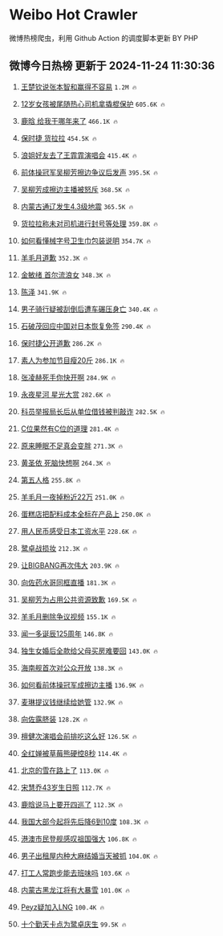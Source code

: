 # Weibo Hot Crawler 



微博热榜爬虫，利用 Github Action 的调度脚本更新 BY PHP 


## 微博今日热榜 更新于 2024-11-24 11:30:36 
1. [王楚钦说张本智和赢得不容易](https://s.weibo.com/weibo?q=%23%E7%8E%8B%E6%A5%9A%E9%92%A6%E8%AF%B4%E5%BC%A0%E6%9C%AC%E6%99%BA%E5%92%8C%E8%B5%A2%E5%BE%97%E4%B8%8D%E5%AE%B9%E6%98%93%23&t=31&band_rank=1&Refer=top) `1.2M 🔥` 

1. [12岁女孩被尾随热心司机拿撬棍保护](https://s.weibo.com/weibo?q=%2312%E5%B2%81%E5%A5%B3%E5%AD%A9%E8%A2%AB%E5%B0%BE%E9%9A%8F%E7%83%AD%E5%BF%83%E5%8F%B8%E6%9C%BA%E6%8B%BF%E6%92%AC%E6%A3%8D%E4%BF%9D%E6%8A%A4%23&t=31&band_rank=2&Refer=top) `605.6K 🔥` 

1. [鹿晗 给我干哪年来了](https://s.weibo.com/weibo?q=%E9%B9%BF%E6%99%97%20%E7%BB%99%E6%88%91%E5%B9%B2%E5%93%AA%E5%B9%B4%E6%9D%A5%E4%BA%86&t=31&band_rank=3&Refer=top) `466.1K 🔥` 

1. [保时捷 货拉拉](https://s.weibo.com/weibo?q=%E4%BF%9D%E6%97%B6%E6%8D%B7%20%E8%B4%A7%E6%8B%89%E6%8B%89&t=31&band_rank=4&Refer=top) `454.5K 🔥` 

1. [浪姐好友去了王霏霏演唱会](https://s.weibo.com/weibo?q=%E6%B5%AA%E5%A7%90%E5%A5%BD%E5%8F%8B%E5%8E%BB%E4%BA%86%E7%8E%8B%E9%9C%8F%E9%9C%8F%E6%BC%94%E5%94%B1%E4%BC%9A&t=31&band_rank=5&Refer=top) `415.4K 🔥` 

1. [前体操冠军吴柳芳擦边争议后发声](https://s.weibo.com/weibo?q=%23%E5%89%8D%E4%BD%93%E6%93%8D%E5%86%A0%E5%86%9B%E5%90%B4%E6%9F%B3%E8%8A%B3%E6%93%A6%E8%BE%B9%E4%BA%89%E8%AE%AE%E5%90%8E%E5%8F%91%E5%A3%B0%23&t=31&band_rank=6&Refer=top) `395.5K 🔥` 

1. [吴柳芳成擦边主播被怒斥](https://s.weibo.com/weibo?q=%23%E5%90%B4%E6%9F%B3%E8%8A%B3%E6%88%90%E6%93%A6%E8%BE%B9%E4%B8%BB%E6%92%AD%E8%A2%AB%E6%80%92%E6%96%A5%23&t=31&band_rank=7&Refer=top) `368.5K 🔥` 

1. [内蒙古通辽发生4.3级地震](https://s.weibo.com/weibo?q=%23%E5%86%85%E8%92%99%E5%8F%A4%E9%80%9A%E8%BE%BD%E5%8F%91%E7%94%9F4.3%E7%BA%A7%E5%9C%B0%E9%9C%87%23&t=31&band_rank=8&Refer=top) `365.5K 🔥` 

1. [货拉拉称未对司机进行封号等处理](https://s.weibo.com/weibo?q=%23%E8%B4%A7%E6%8B%89%E6%8B%89%E7%A7%B0%E6%9C%AA%E5%AF%B9%E5%8F%B8%E6%9C%BA%E8%BF%9B%E8%A1%8C%E5%B0%81%E5%8F%B7%E7%AD%89%E5%A4%84%E7%90%86%23&t=31&band_rank=9&Refer=top) `359.8K 🔥` 

1. [如何看懂械字号卫生巾包装说明](https://s.weibo.com/weibo?q=%23%E5%A6%82%E4%BD%95%E7%9C%8B%E6%87%82%E6%A2%B0%E5%AD%97%E5%8F%B7%E5%8D%AB%E7%94%9F%E5%B7%BE%E5%8C%85%E8%A3%85%E8%AF%B4%E6%98%8E%23&t=31&band_rank=10&Refer=top) `354.7K 🔥` 

1. [羊毛月道歉](https://s.weibo.com/weibo?q=%23%E7%BE%8A%E6%AF%9B%E6%9C%88%E9%81%93%E6%AD%89%23&t=31&band_rank=11&Refer=top) `352.3K 🔥` 

1. [金敏绪 首尔流浪女](https://s.weibo.com/weibo?q=%E9%87%91%E6%95%8F%E7%BB%AA%20%E9%A6%96%E5%B0%94%E6%B5%81%E6%B5%AA%E5%A5%B3&t=31&band_rank=12&Refer=top) `348.3K 🔥` 

1. [陈泽](https://s.weibo.com/weibo?q=%E9%99%88%E6%B3%BD&t=31&band_rank=13&Refer=top) `341.9K 🔥` 

1. [男子骑行疑被刮倒后遭车碾压身亡](https://s.weibo.com/weibo?q=%23%E7%94%B7%E5%AD%90%E9%AA%91%E8%A1%8C%E7%96%91%E8%A2%AB%E5%88%AE%E5%80%92%E5%90%8E%E9%81%AD%E8%BD%A6%E7%A2%BE%E5%8E%8B%E8%BA%AB%E4%BA%A1%23&t=31&band_rank=14&Refer=top) `340.4K 🔥` 

1. [石破茂回应中国对日本恢复免签](https://s.weibo.com/weibo?q=%23%E7%9F%B3%E7%A0%B4%E8%8C%82%E5%9B%9E%E5%BA%94%E4%B8%AD%E5%9B%BD%E5%AF%B9%E6%97%A5%E6%9C%AC%E6%81%A2%E5%A4%8D%E5%85%8D%E7%AD%BE%23&t=31&band_rank=15&Refer=top) `290.4K 🔥` 

1. [保时捷公开道歉](https://s.weibo.com/weibo?q=%23%E4%BF%9D%E6%97%B6%E6%8D%B7%E5%85%AC%E5%BC%80%E9%81%93%E6%AD%89%23&t=31&band_rank=16&Refer=top) `286.2K 🔥` 

1. [素人为参加节目瘦20斤](https://s.weibo.com/weibo?q=%E7%B4%A0%E4%BA%BA%E4%B8%BA%E5%8F%82%E5%8A%A0%E8%8A%82%E7%9B%AE%E7%98%A620%E6%96%A4&t=31&band_rank=17&Refer=top) `286.1K 🔥` 

1. [张凌赫死手你快开啊](https://s.weibo.com/weibo?q=%23%E5%BC%A0%E5%87%8C%E8%B5%AB%E6%AD%BB%E6%89%8B%E4%BD%A0%E5%BF%AB%E5%BC%80%E5%95%8A%23&t=31&band_rank=18&Refer=top) `284.9K 🔥` 

1. [永夜星河 星光大赏](https://s.weibo.com/weibo?q=%E6%B0%B8%E5%A4%9C%E6%98%9F%E6%B2%B3%20%E6%98%9F%E5%85%89%E5%A4%A7%E8%B5%8F&t=31&band_rank=19&Refer=top) `282.6K 🔥` 

1. [科员举报局长后从单位借钱被判敲诈](https://s.weibo.com/weibo?q=%23%E7%A7%91%E5%91%98%E4%B8%BE%E6%8A%A5%E5%B1%80%E9%95%BF%E5%90%8E%E4%BB%8E%E5%8D%95%E4%BD%8D%E5%80%9F%E9%92%B1%E8%A2%AB%E5%88%A4%E6%95%B2%E8%AF%88%23&t=31&band_rank=20&Refer=top) `282.5K 🔥` 

1. [C位果然有C位的道理](https://s.weibo.com/weibo?q=%23C%E4%BD%8D%E6%9E%9C%E7%84%B6%E6%9C%89C%E4%BD%8D%E7%9A%84%E9%81%93%E7%90%86%23&t=31&band_rank=21&Refer=top) `281.4K 🔥` 

1. [原来睡眠不足真会变胖](https://s.weibo.com/weibo?q=%23%E5%8E%9F%E6%9D%A5%E7%9D%A1%E7%9C%A0%E4%B8%8D%E8%B6%B3%E7%9C%9F%E4%BC%9A%E5%8F%98%E8%83%96%23&t=31&band_rank=22&Refer=top) `271.3K 🔥` 

1. [黄圣依 死脑快想啊](https://s.weibo.com/weibo?q=%E9%BB%84%E5%9C%A3%E4%BE%9D%20%E6%AD%BB%E8%84%91%E5%BF%AB%E6%83%B3%E5%95%8A&t=31&band_rank=23&Refer=top) `264.3K 🔥` 

1. [第五人格](https://s.weibo.com/weibo?q=%E7%AC%AC%E4%BA%94%E4%BA%BA%E6%A0%BC&t=31&band_rank=24&Refer=top) `255.8K 🔥` 

1. [羊毛月一夜掉粉近22万](https://s.weibo.com/weibo?q=%23%E7%BE%8A%E6%AF%9B%E6%9C%88%E4%B8%80%E5%A4%9C%E6%8E%89%E7%B2%89%E8%BF%9122%E4%B8%87%23&t=31&band_rank=25&Refer=top) `251.0K 🔥` 

1. [蛋糕店把配料成本全标在产品上](https://s.weibo.com/weibo?q=%23%E8%9B%8B%E7%B3%95%E5%BA%97%E6%8A%8A%E9%85%8D%E6%96%99%E6%88%90%E6%9C%AC%E5%85%A8%E6%A0%87%E5%9C%A8%E4%BA%A7%E5%93%81%E4%B8%8A%23&t=31&band_rank=26&Refer=top) `250.0K 🔥` 

1. [用人民币感受日本工资水平](https://s.weibo.com/weibo?q=%E7%94%A8%E4%BA%BA%E6%B0%91%E5%B8%81%E6%84%9F%E5%8F%97%E6%97%A5%E6%9C%AC%E5%B7%A5%E8%B5%84%E6%B0%B4%E5%B9%B3&t=31&band_rank=27&Refer=top) `228.6K 🔥` 

1. [鹭卓战损妆](https://s.weibo.com/weibo?q=%23%E9%B9%AD%E5%8D%93%E6%88%98%E6%8D%9F%E5%A6%86%23&t=31&band_rank=28&Refer=top) `212.3K 🔥` 

1. [让BIGBANG再次伟大](https://s.weibo.com/weibo?q=%23%E8%AE%A9BIGBANG%E5%86%8D%E6%AC%A1%E4%BC%9F%E5%A4%A7%23&t=31&band_rank=29&Refer=top) `203.9K 🔥` 

1. [向佐药水哥同框直播](https://s.weibo.com/weibo?q=%E5%90%91%E4%BD%90%E8%8D%AF%E6%B0%B4%E5%93%A5%E5%90%8C%E6%A1%86%E7%9B%B4%E6%92%AD&t=31&band_rank=30&Refer=top) `181.3K 🔥` 

1. [吴柳芳为占用公共资源致歉](https://s.weibo.com/weibo?q=%23%E5%90%B4%E6%9F%B3%E8%8A%B3%E4%B8%BA%E5%8D%A0%E7%94%A8%E5%85%AC%E5%85%B1%E8%B5%84%E6%BA%90%E8%87%B4%E6%AD%89%23&t=31&band_rank=31&Refer=top) `169.5K 🔥` 

1. [羊毛月删除争议视频](https://s.weibo.com/weibo?q=%23%E7%BE%8A%E6%AF%9B%E6%9C%88%E5%88%A0%E9%99%A4%E4%BA%89%E8%AE%AE%E8%A7%86%E9%A2%91%23&t=31&band_rank=32&Refer=top) `155.1K 🔥` 

1. [闻一多诞辰125周年](https://s.weibo.com/weibo?q=%23%E9%97%BB%E4%B8%80%E5%A4%9A%E8%AF%9E%E8%BE%B0125%E5%91%A8%E5%B9%B4%23&t=31&band_rank=33&Refer=top) `146.8K 🔥` 

1. [独生女婚后全款给父母买房难要回](https://s.weibo.com/weibo?q=%23%E7%8B%AC%E7%94%9F%E5%A5%B3%E5%A9%9A%E5%90%8E%E5%85%A8%E6%AC%BE%E7%BB%99%E7%88%B6%E6%AF%8D%E4%B9%B0%E6%88%BF%E9%9A%BE%E8%A6%81%E5%9B%9E%23&t=31&band_rank=34&Refer=top) `143.0K 🔥` 

1. [海南舰首次对公众开放](https://s.weibo.com/weibo?q=%23%E6%B5%B7%E5%8D%97%E8%88%B0%E9%A6%96%E6%AC%A1%E5%AF%B9%E5%85%AC%E4%BC%97%E5%BC%80%E6%94%BE%23&t=31&band_rank=35&Refer=top) `138.3K 🔥` 

1. [如何看前体操冠军成擦边主播](https://s.weibo.com/weibo?q=%23%E5%A6%82%E4%BD%95%E7%9C%8B%E5%89%8D%E4%BD%93%E6%93%8D%E5%86%A0%E5%86%9B%E6%88%90%E6%93%A6%E8%BE%B9%E4%B8%BB%E6%92%AD%23&t=31&band_rank=36&Refer=top) `136.9K 🔥` 

1. [麦琳提议钱继续给她管](https://s.weibo.com/weibo?q=%23%E9%BA%A6%E7%90%B3%E6%8F%90%E8%AE%AE%E9%92%B1%E7%BB%A7%E7%BB%AD%E7%BB%99%E5%A5%B9%E7%AE%A1%23&t=31&band_rank=37&Refer=top) `132.9K 🔥` 

1. [向佐露脐装](https://s.weibo.com/weibo?q=%23%E5%90%91%E4%BD%90%E9%9C%B2%E8%84%90%E8%A3%85%23&t=31&band_rank=38&Refer=top) `128.2K 🔥` 

1. [檀健次演唱会前排吃这么好](https://s.weibo.com/weibo?q=%23%E6%AA%80%E5%81%A5%E6%AC%A1%E6%BC%94%E5%94%B1%E4%BC%9A%E5%89%8D%E6%8E%92%E5%90%83%E8%BF%99%E4%B9%88%E5%A5%BD%23&t=31&band_rank=39&Refer=top) `126.5K 🔥` 

1. [全红婵被草莓熊硬控8秒](https://s.weibo.com/weibo?q=%23%E5%85%A8%E7%BA%A2%E5%A9%B5%E8%A2%AB%E8%8D%89%E8%8E%93%E7%86%8A%E7%A1%AC%E6%8E%A78%E7%A7%92%23&t=31&band_rank=40&Refer=top) `114.4K 🔥` 

1. [北京的雪在路上了](https://s.weibo.com/weibo?q=%23%E5%8C%97%E4%BA%AC%E7%9A%84%E9%9B%AA%E5%9C%A8%E8%B7%AF%E4%B8%8A%E4%BA%86%23&t=31&band_rank=41&Refer=top) `113.0K 🔥` 

1. [宋慧乔43岁生日照](https://s.weibo.com/weibo?q=%23%E5%AE%8B%E6%85%A7%E4%B9%9443%E5%B2%81%E7%94%9F%E6%97%A5%E7%85%A7%23&t=31&band_rank=42&Refer=top) `112.7K 🔥` 

1. [鹿晗说马上要开四巡了](https://s.weibo.com/weibo?q=%23%E9%B9%BF%E6%99%97%E8%AF%B4%E9%A9%AC%E4%B8%8A%E8%A6%81%E5%BC%80%E5%9B%9B%E5%B7%A1%E4%BA%86%23&t=31&band_rank=43&Refer=top) `112.3K 🔥` 

1. [我国大部今起将先后降6到10度](https://s.weibo.com/weibo?q=%23%E6%88%91%E5%9B%BD%E5%A4%A7%E9%83%A8%E4%BB%8A%E8%B5%B7%E5%B0%86%E5%85%88%E5%90%8E%E9%99%8D6%E5%88%B010%E5%BA%A6%23&t=31&band_rank=44&Refer=top) `108.3K 🔥` 

1. [港澳市民登舰感叹祖国强大](https://s.weibo.com/weibo?q=%23%E6%B8%AF%E6%BE%B3%E5%B8%82%E6%B0%91%E7%99%BB%E8%88%B0%E6%84%9F%E5%8F%B9%E7%A5%96%E5%9B%BD%E5%BC%BA%E5%A4%A7%23&t=31&band_rank=45&Refer=top) `106.8K 🔥` 

1. [男子出租屋内种大麻结婚当天被抓](https://s.weibo.com/weibo?q=%23%E7%94%B7%E5%AD%90%E5%87%BA%E7%A7%9F%E5%B1%8B%E5%86%85%E7%A7%8D%E5%A4%A7%E9%BA%BB%E7%BB%93%E5%A9%9A%E5%BD%93%E5%A4%A9%E8%A2%AB%E6%8A%93%23&t=31&band_rank=46&Refer=top) `104.0K 🔥` 

1. [打工人常跑步能去班味吗](https://s.weibo.com/weibo?q=%23%E6%89%93%E5%B7%A5%E4%BA%BA%E5%B8%B8%E8%B7%91%E6%AD%A5%E8%83%BD%E5%8E%BB%E7%8F%AD%E5%91%B3%E5%90%97%23&t=31&band_rank=47&Refer=top) `103.6K 🔥` 

1. [内蒙古黑龙江将有大暴雪](https://s.weibo.com/weibo?q=%23%E5%86%85%E8%92%99%E5%8F%A4%E9%BB%91%E9%BE%99%E6%B1%9F%E5%B0%86%E6%9C%89%E5%A4%A7%E6%9A%B4%E9%9B%AA%23&t=31&band_rank=48&Refer=top) `101.0K 🔥` 

1. [Peyz疑加入LNG](https://s.weibo.com/weibo?q=%23Peyz%E7%96%91%E5%8A%A0%E5%85%A5LNG%23&t=31&band_rank=49&Refer=top) `100.4K 🔥` 

1. [十个勤天卡点为鹭卓庆生](https://s.weibo.com/weibo?q=%23%E5%8D%81%E4%B8%AA%E5%8B%A4%E5%A4%A9%E5%8D%A1%E7%82%B9%E4%B8%BA%E9%B9%AD%E5%8D%93%E5%BA%86%E7%94%9F%23&t=31&band_rank=50&Refer=top) `99.5K 🔥` 

